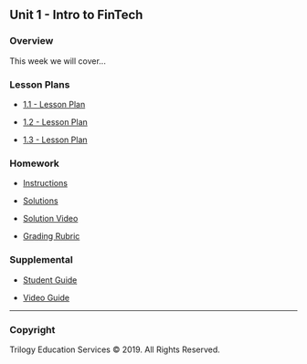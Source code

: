 ## Unit 1 - Intro to FinTech

### Overview

This week we will cover...

### Lesson Plans

* [1.1 - Lesson Plan](1/LessonPlan.md)

* [1.2 - Lesson Plan](2/LessonPlan.md)

* [1.3 - Lesson Plan](3/LessonPlan.md)

### Homework

* [Instructions](Homework/Instructions/README.md)

* [Solutions](Homework/Solutions/)

* [Solution Video](Homework/Solutions/HomeworkVideo.md)

* [Grading Rubric](Homework/GradingRubric.md)

### Supplemental

* [Student Guide](Supplemental/StudentGuide.md)

* [Video Guide](Supplemental/VideoGuide.md)

- - -

### Copyright

Trilogy Education Services © 2019. All Rights Reserved.
